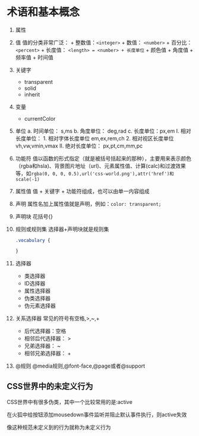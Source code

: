 # 术语和基本概念

1. 属性

2. 值
    值的分类非常广泛：
        + 整数值：`<integer>`
        + 数值： `<number>`
        + 百分比： `<percent>`
        + 长度值： `<length> = <number> + 长度单位`
        + 颜色值
        + 角度值
        + 频率值
        + 时间值

3. 关键字
    + transparent
    + solid
    + inherit

4. 变量
    + currentColor

5. 单位
    a. 时间单位： s,ms
    b. 角度单位： deg,rad
    c. 长度单位：px,em
        I. 相对长度单位：
            1. 相对字体长度单位 em,ex,rem,ch
            2. 相对视区长度单位 vh,vw,vmin,vmax
        II. 绝对长度单位：
            px,pt,cm,mm,pc

6. 功能符
    值以函数的形式指定（就是被括号括起来的那种），主要用来表示颜色（rgba和hsla)、背景图片地址（url)、元素属性值、计算(calc)和过渡效果等，如`rgba(0, 0, 0, 0.5),url('css-world.png'),attr('href')和scale(-1)`

7. 属性值
    值 + 关键字 + 功能符组成，也可以由单一内容组成

8. 声明
    属性名加上属性值就是声明，例如：`color: transparent;`

9. 声明块
    花括号{}

10. 规则或规则集
    选择器+声明块就是规则集

    ```css
    .vocabulary {

    }
    ```

11. 选择器

    + 类选择器
    + ID选择器
    + 属性选择器
    + 伪类选择器
    + 伪元素选择器

12. 关系选择器
    常见的符号有空格,>,~,+
    + 后代选择器：空格
    + 相邻后代选择器： >
    + 兄弟选择器： ~
    + 相邻兄弟选择器： +

13. @规则
    @media规则,@font-face,@page或者@support

## CSS世界中的未定义行为

CSS世界中有很多伪类，其中一个比较常用的是:active

在火狐中给按钮添加mousedown事件监听并阻止默认事件执行，则active失效

像这种规范未定义到的行为就称为未定义行为
